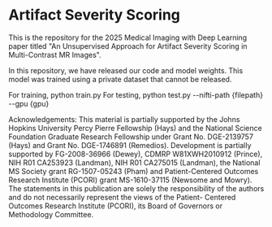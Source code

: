 # Artifact Severity Scoring
This is the repository for the 2025 Medical Imaging with Deep Learning paper titled "An Unsupervised Approach for Artifact Severity Scoring in Multi-Contrast MR Images".

In this repository, we have released our code and model weights. This model was trained using a private dataset that cannot be released.

For training, python train.py
For testing, python test.py --nifti-path {filepath} --gpu {gpu}

Acknowledgements: This material is partially supported by the Johns Hopkins University Percy Pierre Fellowship (Hays) and the National Science Foundation Graduate Research Fellowship under Grant No. DGE-2139757 (Hays) and Grant No. DGE-1746891 (Remedios). Development is partially supported by FG-2008-36966 (Dewey), CDMRP W81XWH2010912 (Prince), NIH R01 CA253923 (Landman), NIH R01 CA275015 (Landman), the National MS Society grant RG-1507-05243 (Pham) and Patient-Centered Outcomes Research Institute (PCORI) grant MS-1610-37115 (Newsome and Mowry). The statements in this publication are solely the responsibility of the authors and do not necessarily represent the views of the Patient- Centered Outcomes Research Institute (PCORI), its Board of Governors or Methodology Committee.
